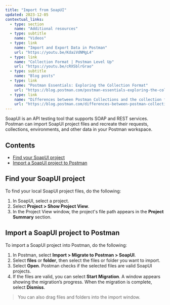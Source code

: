 ```yaml
---
title: "Import from SoapUI"
updated: 2023-12-05
contextual_links:
  - type: section
    name: "Additional resources"
  - type: subtitle
    name: "Videos"
  - type: link
    name: "Import and Export Data in Postman"
    url: "https://youtu.be/KdaiVdNMgL4"
  - type: link
    name: "Collection Format | Postman Level Up"
    url: "https://youtu.be/cRXSblrGrao"
  - type: subtitle
    name: "Blog posts"
  - type: link
    name: "Postman Essentials: Exploring the Collection Format"
    url: "https://blog.postman.com/postman-essentials-exploring-the-collection-format/"
  - type: link
    name: "Differences between Postman Collections and the collection format"
    url: "https://blog.postman.com/differences-between-postman-collections-and-collection-format/"
---
```


SoapUI is an API testing tool that supports SOAP and REST services. Postman can import SoapUI project files and recreate their requests, collections, environments, and other data in your Postman workspace.

## Contents

* [Find your SoapUI project](#find-your-soapui-project)
* [Import a SoapUI project to Postman](#import-a-soapui-project-to-postman)

## Find your SoapUI project

To find your local SoapUI project files, do the following:

1. In SoapUI, select a project.
1. Select **Project > Show Project View**.
1. In the Project View window, the project's file path appears in the **Project Summary** section.

## Import a SoapUI project to Postman

To import a SoapUI project into Postman, do the following:

1. In Postman, select **Import > Migrate to Postman > SoapUI**.
1. Select **files** or **folder**, then select the files or folder you want to import.
1. Select **Open**. Postman checks if the selected files are valid SoapUI projects.
1. If the files are valid, you can select **Start Migration**. A window appears showing the migration’s progress. When the migration is complete, select **Dismiss**.

  > You can also drag files and folders into the import window.
